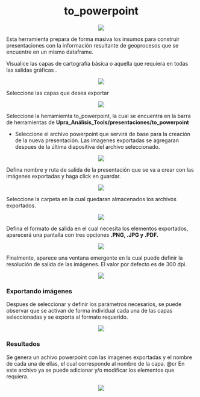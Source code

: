  # <center>to_powerpoint </center>

<p align="center">
  <img src="/Images/topowerpoint.png">
</p>

Esta herramienta prepara de forma masiva los insumos para construir presentaciones con la información resultante de geoprocesos que se encuentre en un mismo dataframe.

Visualice las capas de cartografía básica o aquella que requiera en todas las salidas gráficas .

<p align="center">
  <img src="/Images/tpbasica.png">
</p>

Seleccione las capas que desea exportar

<p align="center">
  <img src="/Images/tpseleccion.png">
</p>


Seleccione la herramiemta to_powerpoint, la cual se encuentra en la barra de herramientas de **Upra_Análisis_Tools/presentaciones/to_powerpoint**

* Seleccione el archivo powerpoint que servirá de base para la creación de la nueva presentación. Las imagenes exportadas se agregaran despues de la última diapositiva del archivo seleccionado.

<p align="center">
    <img src="/Images/tppresentacionbase.png">
</p>

Defina nombre y ruta de salida de la presentación que se va a crear con las imágenes exportadas y haga click en guardar.

<p align="center">
    <img src="Images\tpnombrepresentacion.PNG">
</p>

Seleccione la carpeta en la cual quedaran almacenados los archivos exportados.

<p align="center">
    <img src="Images\tpcarpetaimagenes.png">
</p>

Defina el formato de salida en el cual necesita los elementos exportados, aparecerá una pantalla con tres opciones **.PNG, .JPG y .PDF.**

<p align="center">
    <img src="Images\tpformato.png">
</p>

Finalmente, aparece una ventana emergente en la cual puede definir la resolución de salida de las imágenes. El valor por defecto es de 300 dpi.

<p align="center">
    <img src="Images\tpresolucion.png">
</p>

### Exportando imágenes

Despues de seleccionar y definir los parámetros necesarios, se puede observar que se activan de forma individual cada una de las capas seleccionadas y se exporta al formato requerido.

<p align="center">
    <img src="Images\tpexportando.png">
</p>

### Resultados

Se genera un achivo powerpoint con las imagenes exportadas y el nombre de cada una de ellas, el cual corresponde al nombre de la capa. @cr
En este archivo ya se puede adicionar y/o modificar los elementos que requiera.

<p align="center">
    <img src="Images\tpresultadoPresentacionImagenes.png">
</p>
